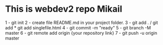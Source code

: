 # This is webdev2 repo Mikail



1 - git init
2 - create file README.md in your project folder.
3 - git add . / git add * git add singlefile.html
4 - git commit -m "ready"
5 - git branch -M master
6 - git remote add origin {your repository link}
7 - git push -u origin master